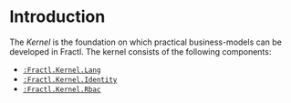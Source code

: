 # Introduction

The *Kernel* is the foundation on which practical business-models can be developed in Fractl. The kernel consists of the
following components:

 * [`:Fractl.Kernel.Lang`](lang)
 * [`:Fractl.Kernel.Identity`](identity)
 * [`:Fractl.Kernel.Rbac`](rbac)
